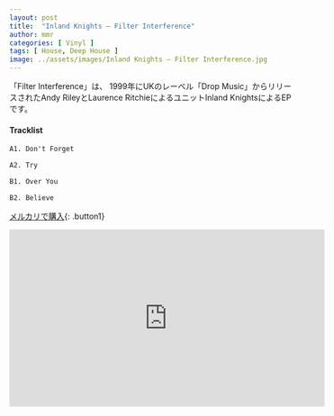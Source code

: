 ```yaml
---
layout: post
title:  "Inland Knights – Filter Interference"
author: mmr
categories: [ Vinyl ]
tags: [ House, Deep House ]
image: ../assets/images/Inland Knights – Filter Interference.jpg
---
```


「Filter Interference」は、
1999年にUKのレーベル「Drop Music」からリリースされたAndy RileyとLaurence RitchieによるユニットInland KnightsによるEPです。

#### Tracklist
```md
A1. Don't Forget

A2. Try

B1. Over You

B2. Believe
```

[メルカリで購入](https://jp.mercari.com/item/m82392456293?afid=6142608987){: .button1}

<iframe width="560" height="315" src="https://www.youtube.com/embed/wCZ9EVMEHYM?si=xLSGPNOel3-8kTEL" title="YouTube video player" frameborder="0" allow="accelerometer; autoplay; clipboard-write; encrypted-media; gyroscope; picture-in-picture; web-share" referrerpolicy="strict-origin-when-cross-origin" allowfullscreen></iframe>